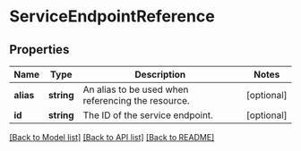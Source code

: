 # ServiceEndpointReference

## Properties
Name | Type | Description | Notes
------------ | ------------- | ------------- | -------------
**alias** | **string** | An alias to be used when referencing the resource. | [optional] 
**id** | **string** | The ID of the service endpoint. | [optional] 

[[Back to Model list]](../README.md#documentation-for-models) [[Back to API list]](../README.md#documentation-for-api-endpoints) [[Back to README]](../README.md)


